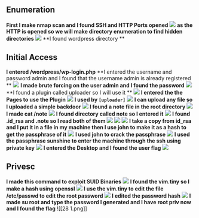 ## Enumeration
**First I make nmap scan and I found SSH and HTTP Ports opened**
<img src="https://github.com/ahmmmeeedsherif/sunshinectf-writeup/blob/main/1.png" />
**as the HTTP is opened so we will make directory enumeration to find hidden directories**
<img src="https://github.com/ahmmmeeedsherif/sunshinectf-writeup/blob/main/2.png" />
**I found wordpress directory **
## Initial Access
**I entered /wordpress/wp-login.php**
**I entered the username and password admin and I found that the username admin is already registered **
<img src="https://github.com/ahmmmeeedsherif/sunshinectf-writeup/blob/main/3.png" />
**I made brute forcing on the user admin and I found the password**
<img src="https://github.com/ahmmmeeedsherif/sunshinectf-writeup/blob/main/4.png" />
**I found a plugin called uploader so I will use it **
<img src="https://github.com/ahmmmeeedsherif/sunshinectf-writeup/blob/main/5.png" />
**I entered the the Pages to use the Plugin**
<img src="https://github.com/ahmmmeeedsherif/sunshinectf-writeup/blob/main/6.png" />
**I used by `[uploader]`**
<img src="https://github.com/ahmmmeeedsherif/sunshinectf-writeup/blob/main/7.png" />
**I can upload any file so I uploaded a simple backdoor**
<img src="https://github.com/ahmmmeeedsherif/sunshinectf-writeup/blob/main/8.png" />
**I found a note file in the root directory**
<img src="https://github.com/ahmmmeeedsherif/sunshinectf-writeup/blob/main/9.png" />
**I made cat /note**
<img src="https://github.com/ahmmmeeedsherif/sunshinectf-writeup/blob/main/10.png" />
**I found directory called note so I entered it**
<img src="https://github.com/ahmmmeeedsherif/sunshinectf-writeup/blob/main/11.png" />
**I found .id_rsa and .note so I read both of them**
<img src="https://github.com/ahmmmeeedsherif/sunshinectf-writeup/blob/main/12.png" />
<img src="https://github.com/ahmmmeeedsherif/sunshinectf-writeup/blob/main/13.png" />
<img src="https://github.com/ahmmmeeedsherif/sunshinectf-writeup/blob/main/14.png" />
**I take a copy from id_rsa and I put it in a file in my machine then I use john to make it as a hash to get the passphrase of it**
<img src="https://github.com/ahmmmeeedsherif/sunshinectf-writeup/blob/main/15.png" />
**I used john to crack the passphrase**
<img src="https://github.com/ahmmmeeedsherif/sunshinectf-writeup/blob/main/16.png" />
**I used the passphrase sunshine to enter the machine through the ssh using private key**
<img src="https://github.com/ahmmmeeedsherif/sunshinectf-writeup/blob/main/17.png" />
**I entered the Desktop and I found the user flag**
<img src="https://github.com/ahmmmeeedsherif/sunshinectf-writeup/blob/main/18.png" />
## Privesc 
**I made this command to exploit SUID Binaries**
<img src="https://github.com/ahmmmeeedsherif/sunshinectf-writeup/blob/main/19.png" />
**I found the vim.tiny so I make a hash using openssl**
<img src="https://github.com/ahmmmeeedsherif/sunshinectf-writeup/blob/main/20.png" />
**I use the vim.tiny to edit the file /etc/passwd to edit the root password**
<img src="https://github.com/ahmmmeeedsherif/sunshinectf-writeup/blob/main/21.png" />
**I edited the password hash**
<img src="https://github.com/ahmmmeeedsherif/sunshinectf-writeup/blob/main/22.png" />
**I made su root and type the password I generated and I have root priv now
and I found the flag**
![[28 1.png]]
